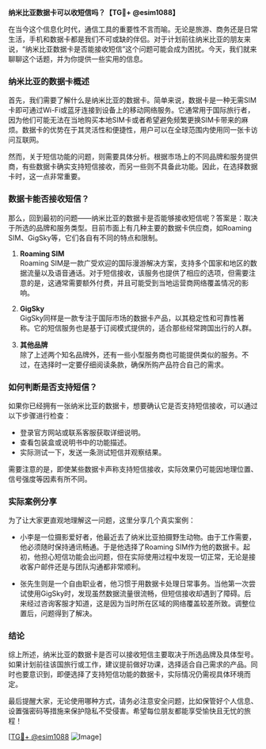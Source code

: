 **纳米比亚数据卡可以收短信吗？【TG💪+ @esim1088】**

在当今这个信息化时代，通信工具的重要性不言而喻。无论是旅游、商务还是日常生活，手机和数据卡都是我们不可或缺的伴侣。对于计划前往纳米比亚的朋友来说，“纳米比亚数据卡是否能接收短信”这个问题可能会成为困扰。今天，我们就来聊聊这个话题，并为你提供一些实用的信息。

### 纳米比亚的数据卡概述

首先，我们需要了解什么是纳米比亚的数据卡。简单来说，数据卡是一种无需SIM卡即可通过Wi-Fi或蓝牙连接到设备上的移动网络服务。它通常用于国际旅行者，因为他们可能无法在当地购买本地SIM卡或者希望避免频繁更换SIM卡带来的麻烦。数据卡的优势在于其灵活性和便捷性，用户可以在全球范围内使用同一张卡访问互联网。

然而，关于短信功能的问题，则需要具体分析。根据市场上的不同品牌和服务提供商，有些数据卡确实支持短信接收，而另一些则不具备此功能。因此，在选择数据卡时，这一点非常重要。

### 数据卡能否接收短信？

那么，回到最初的问题——纳米比亚的数据卡是否能够接收短信呢？答案是：取决于所选的品牌和服务类型。目前市面上有几种主要的数据卡供应商，如Roaming SIM、GigSky等，它们各自有不同的特点和限制。

1. **Roaming SIM**  
   Roaming SIM是一款广受欢迎的国际漫游解决方案，支持多个国家和地区的数据流量以及语音通话。对于短信接收，该服务也提供了相应的选项，但需要注意的是，这通常需要额外付费，并且可能受到当地运营商网络覆盖情况的影响。

2. **GigSky**  
   GigSky同样是一款专注于国际市场的数据卡产品，以其稳定性和可靠性著称。它的短信服务也是基于订阅模式提供的，适合那些经常跨国出行的人群。

3. **其他品牌**  
   除了上述两个知名品牌外，还有一些小型服务商也可能提供类似的服务。不过，在选择时一定要仔细阅读条款，确保所购产品符合自己的需求。

### 如何判断是否支持短信？

如果你已经拥有一张纳米比亚的数据卡，想要确认它是否支持短信接收，可以通过以下步骤进行检查：

- 登录官方网站或联系客服获取详细说明。
- 查看包装盒或说明书中的功能描述。
- 实际测试一下，发送一条测试短信并观察结果。

需要注意的是，即使某些数据卡声称支持短信接收，实际效果仍可能因地理位置、信号强度等因素有所不同。

### 实际案例分享

为了让大家更直观地理解这一问题，这里分享几个真实案例：

- 小李是一位摄影爱好者，他最近去了纳米比亚拍摄野生动物。由于工作需要，他必须随时保持通讯畅通。于是他选择了Roaming SIM作为他的数据卡。起初，他担心短信功能会出问题，但在实际使用过程中发现一切正常，无论是接收客户邮件还是与团队沟通都非常顺利。
  
- 张先生则是一个自由职业者，他习惯于用数据卡处理日常事务。当他第一次尝试使用GigSky时，发现虽然数据流量很流畅，但短信接收却遇到了障碍。后来经过咨询客服才知道，这是因为当时所在区域的网络覆盖较差所致。调整位置后，问题得到了解决。

### 结论

综上所述，纳米比亚的数据卡是否可以接收短信主要取决于所选品牌及具体型号。如果计划前往该国旅行或工作，建议提前做好功课，选择适合自己需求的产品。同时也要意识到，即便选择了支持短信功能的数据卡，实际情况仍需视具体环境而定。

最后提醒大家，无论使用哪种方式，请务必注意安全问题，比如保管好个人信息、设置强密码等措施来保护隐私不受侵害。希望每位朋友都能享受愉快且无忧的旅程！

[[TG💪+ @esim1088](https://t.me/s/esim1088) ![Image](https://i.postimg.cc/4NQfJmqS/Snipaste-2025-05-13-00-14-12.png)]